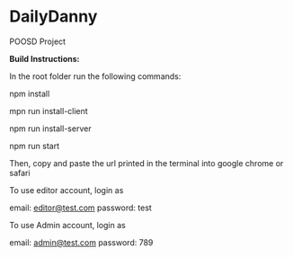 # DailyDanny
POOSD Project

**Build Instructions:**

In the root folder run the following commands:

npm install 

mpn run install-client

npm run install-server

npm run start


Then, copy and paste the url printed in the terminal into google chrome or safari


To use editor account, login as 

email: editor@test.com    password: test


To use Admin account, login as

email: admin@test.com    password: 789
